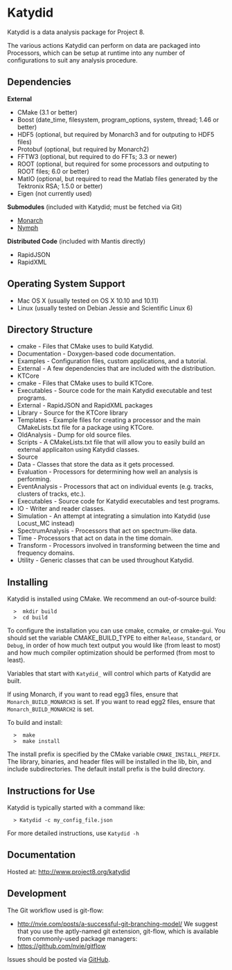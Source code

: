 Katydid
=======

Katydid is a data analysis package for Project 8.

The various actions Katydid can perform on data are packaged into Processors, which can 
be setup at runtime into any number of configurations to suit any analysis procedure.


Dependencies
------------

**External**
- CMake (3.1 or better)
- Boost (date_time, filesystem, program_options, system, thread; 1.46 or better)
- HDF5 (optional, but required by Monarch3 and for outputing to HDF5 files)
- Protobuf (optional, but required by Monarch2)
- FFTW3 (optional, but required to do FFTs; 3.3 or newer)
- ROOT (optional, but required for some processors and outputing to ROOT files; 6.0 or better)
- MatIO (optional, but required to read the Matlab files generated by the Tektronix RSA; 1.5.0 or better)
- Eigen (not currently used)

**Submodules** (included with Katydid; must be fetched via Git)
- [Monarch](https://github.com/project8/monarch)
- [Nymph](https://github.com/project8/nymph)

**Distributed Code** (included with Mantis directly)
- RapidJSON
- RapidXML


Operating System Support
------------------------

* Mac OS X (usually tested on OS X 10.10 and 10.11)
* Linux (usually tested on Debian Jessie and Scientific Linux 6)


Directory Structure
-------------------

*  cmake - Files that CMake uses to build Katydid.
*  Documentation - Doxygen-based code documentation.
*  Examples - Configuration files, custom applications, and a tutorial.
*  External - A few dependencies that are included with the distribution.
*  KTCore
  *  cmake - Files that CMake uses to build KTCore.
  *  Executables - Source code for the main Katydid executable and test programs.
  *  External - RapidJSON and RapidXML packages
  *  Library - Source for the KTCore library
  *  Templates - Example files for creating a processor and the main CMakeLists.txt file for a package using KTCore.
*  OldAnalysis - Dump for old source files.
*  Scripts - A CMakeLists.txt file that will allow you to easily build an external applicaiton using Katydid classes.
*  Source
  *  Data - Classes that store the data as it gets processed.
  *  Evaluation - Processors for determining how well an analysis is performing.
  *  EventAnalysis - Processors that act on individual events (e.g. tracks, clusters of tracks, etc.).
  *  Executables - Source code for Katydid executables and test programs.
  *  IO - Writer and reader classes.
  *  Simulation - An attempt at integrating a simulation into Katydid (use Locust_MC instead)
  *  SpectrumAnalysis - Processors that act on spectrum-like data.
  *  Time - Processors that act on data in the time domain.
  *  Transform - Processors involved in transforming between the time and frequency domains.
  *  Utility - Generic classes that can be used throughout Katydid.


Installing
----------

Katydid is installed using CMake.
We recommend an out-of-source build:
```
  >  mkdir build
  >  cd build
```
    
To configure the installation you can use cmake, ccmake, or cmake-gui.
You should set the variable CMAKE_BUILD_TYPE to either `Release`, `Standard`, or `Debug`, in order 
of how much text output you would like (from least to most) and how much compiler optimization 
should be performed (from most to least).

Variables that start with `Katydid_` will control which parts of Katydid are built.

If using Monarch, if you want to read egg3 files, ensure that `Monarch_BUILD_MONARCH3` is set.
If you want to read egg2 files, ensure that `Monarch_BUILD_MONARCH2` is set.

To build and install:
```
  >  make
  >  make install
```
    
The install prefix is specified by the CMake variable `CMAKE_INSTALL_PREFIX`.
The library, binaries, and header files will be installed in the 
lib, bin, and include subdirectories. The default install prefix is the
build directory.


Instructions for Use
--------------------

Katydid is typically started with a command like:
```
  > Katydid -c my_config_file.json
```

For more detailed instructions, use `Katydid -h`


Documentation
-------------

Hosted at: http://www.project8.org/katydid


Development
-----------

The Git workflow used is git-flow:
* http://nvie.com/posts/a-successful-git-branching-model/
We suggest that you use the aptly-named git extension, git-flow, which is available from commonly-used package managers:
* https://github.com/nvie/gitflow

Issues should be posted via [GitHub](https://github.com/project8/katydid/issues).
